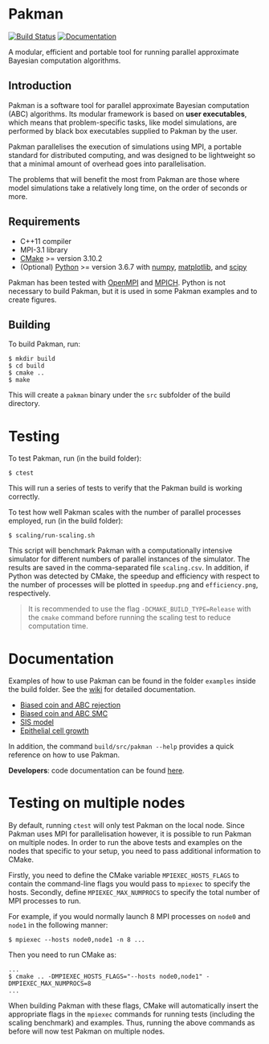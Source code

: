 # Pakman

[![Build Status](https://travis-ci.com/ThomasPak/pakman.svg?branch=master)](https://travis-ci.com/ThomasPak/pakman) [![Documentation](https://codedocs.xyz/ThomasPak/pakman.svg)](https://codedocs.xyz/ThomasPak/pakman/)

A modular, efficient and portable tool for running parallel approximate
Bayesian computation algorithms.

## Introduction

Pakman is a software tool for parallel approximate Bayesian computation (ABC)
algorithms.  Its modular framework is based on **user executables**, which
means that problem-specific tasks, like model simulations, are performed by
black box executables supplied to Pakman by the user.

Pakman parallelises the execution of simulations using MPI, a portable standard
for distributed computing, and was designed to be lightweight so that a minimal
amount of overhead goes into parallelisation.

The problems that will benefit the most from Pakman are those where model
simulations take a relatively long time, on the order of seconds or more.

## Requirements

* C++11 compiler
* MPI-3.1 library
* [CMake](https://cmake.org/) >= version 3.10.2
* (Optional) [Python](https://www.python.org/) >= version 3.6.7 with
  [numpy](https://www.numpy.org/), [matplotlib](https://matplotlib.org/), and
  [scipy](https://scipy.org/)

Pakman has been tested with [OpenMPI](https://www.open-mpi.org/) and
[MPICH](https://www.mpich.org/).  Python is not necessary to build Pakman, but
it is used in some Pakman examples and to create figures.

## Building

To build Pakman, run:

```
$ mkdir build
$ cd build
$ cmake ..
$ make
```

This will create a `pakman` binary under the `src` subfolder of the build
directory.

# Testing

To test Pakman, run (in the build folder):

```
$ ctest
```

This will run a series of tests to verify that the Pakman build is working
correctly.

To test how well Pakman scales with the number of parallel processes employed,
run (in the build folder):

```
$ scaling/run-scaling.sh
```

This script will benchmark Pakman with a computationally intensive simulator
for different numbers of parallel instances of the simulator.  The results are
saved in the comma-separated file `scaling.csv`.  In addition, if Python was
detected by CMake, the speedup and efficiency with respect to the number of
processes will be plotted in `speedup.png` and `efficiency.png`, respectively.

> It is recommended to use the flag `-DCMAKE_BUILD_TYPE=Release` with the
> `cmake` command before running the scaling test to reduce computation time.

# Documentation

Examples of how to use Pakman can be found in the folder `examples` inside the
build folder.  See the [wiki](https://github.com/ThomasPak/pakman/wiki) for
detailed documentation.

* [Biased coin and ABC rejection](https://github.com/ThomasPak/pakman/wiki/Example:-biased-coin-flip-and-ABC-rejection)
* [Biased coin and ABC SMC](https://github.com/ThomasPak/pakman/wiki/Example:-biased-coin-flip-and-ABC-SMC)
* [SIS model](https://github.com/ThomasPak/pakman/wiki/Example:-SIS-model)
* [Epithelial cell growth](https://github.com/ThomasPak/pakman/wiki/Example:-epithelial-cell-growth)

In addition, the command `build/src/pakman --help` provides a quick reference
on how to use Pakman.

**Developers**: code documentation can be found
[here](https://codedocs.xyz/ThomasPak/pakman/).

# Testing on multiple nodes

By default, running `ctest` will only test Pakman on the local node.  Since
Pakman uses MPI for parallelisation however, it is possible to run Pakman on
multiple nodes.  In order to run the above tests and examples on the nodes that
specific to your setup, you need to pass additional information to CMake.

Firstly, you need to define the CMake variable `MPIEXEC_HOSTS_FLAGS` to contain
the command-line flags you would pass to `mpiexec` to specify the hosts.
Secondly, define `MPIEXEC_MAX_NUMPROCS` to specify the total number of MPI
processes to run.

For example, if you would normally launch 8 MPI processes on `node0` and `node1` in
the following manner:

```
$ mpiexec --hosts node0,node1 -n 8 ...
```

Then you need to run CMake as:

```
...
$ cmake .. -DMPIEXEC_HOSTS_FLAGS="--hosts node0,node1" -DMPIEXEC_MAX_NUMPROCS=8
...
```

When building Pakman with these flags, CMake will automatically insert the
appropriate flags in the `mpiexec` commands for running tests (including the
scaling benchmark) and examples.  Thus, running the above commands as before
will now test Pakman on multiple nodes.
